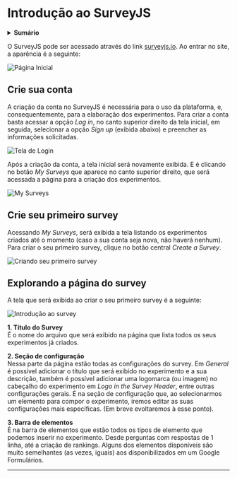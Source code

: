 # Introdução ao SurveyJS

<details>
<summary><strong>Sumário</strong></summary>
  
* [Crie sua conta](#crie-sua-conta)
* [Crie seu primeiro survey](#crie-seu-primeiro-survey)
* [Explorando a página do survey](#explorando-a-página-do-survey)

</details>

O SurveyJS pode ser acessado através do link [surveyjs.io](https://surveyjs.io/). Ao entrar no site, a aparência é a seguinte:

![Página Inicial](https://github.com/lamid-ufs/configurando-experimentos/assets/88946365/b93c675b-f038-4943-9e84-f7ed192c3c7a)

## Crie sua conta
A criação da conta no SurveyJS é necessária para o uso da plataforma, e, consequentemente, para a elaboração dos experimentos.
Para criar a conta basta acessar a opção _Log in_, no canto superior direito da tela inicial, em seguida, selecionar a opção _Sign up_ (exibida abaixo) e preencher as informações solicitadas.

![Tela de Login](https://github.com/lamid-ufs/configurando-experimentos/assets/88946365/ac5fa607-a5f5-4366-ad59-dff4285aff3f)

Após a criação da conta, a tela inicial será novamente exibida. E é clicando no botão _My Surveys_ que aparece no canto superior direito, que será acessada a página para a criação dos experimentos.

![My Surveys](https://github.com/lamid-ufs/configurando-experimentos/assets/88946365/26bb41c1-cdb9-435d-a42b-1edf380c5e78)

## Crie seu primeiro survey
Acessando _My Surveys_, será exibida a tela listando os experimentos criados até o momento (caso a sua conta seja nova, não haverá nenhum). Para criar o seu primeiro survey, clique no botão central _Create a Survey_.

![Criando seu primeiro survey](https://github.com/lamid-ufs/configurando-experimentos/assets/88946365/a10e1a41-339c-4b76-9afb-40ace7d049c6)

## Explorando a página do survey
A tela que será exibida ao criar o seu primeiro survey é a seguinte:

![Introdução ao survey](https://github.com/lamid-ufs/configurando-experimentos/assets/88946365/5b579c5f-7b61-4f50-9cf0-d9801fd85097)

**1. Título do Survey**  
    É o nome do arquivo que será exibido na página que lista todos os seus experimentos já criados.
    
**2. Seção de configuração**  
    Nessa parte da página estão todas as configurações do survey. Em _General_ é possível adicionar o título que será exibido no experimento e a sua descrição, também é possível adicionar uma logomarca (ou imagem) no cabeçalho do experimento em _Logo in the Survey Header_, entre outras configurações gerais. É na seção de configuração que, ao selecionarmos um elemento para compor o experimento, iremos editar as suas configurações mais específicas. (Em breve evoltaremos à esse ponto).
    
**3. Barra de elementos**  
   É na barra de elementos que estão todos os tipos de elemento que podemos inserir no experimento. Desde perguntas com respostas de 1 linha, até a criação de rankings. Alguns dos elementos disponíveis são muito semelhantes (as vezes, iguais) aos disponibilizados em um Google Formulários.

---

    

